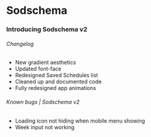 # Sodschema

### Introducing Sodschema v2
###### Changelog
- New gradient aesthetics
- Updated font-face
- Redesigned Saved Schedules list
- Cleaned up and documented code
- Fully redesigned app animations

###### Known bugs | Sodschema v2
- Loading icon not hiding when mobile menu showing
- Week input not working
